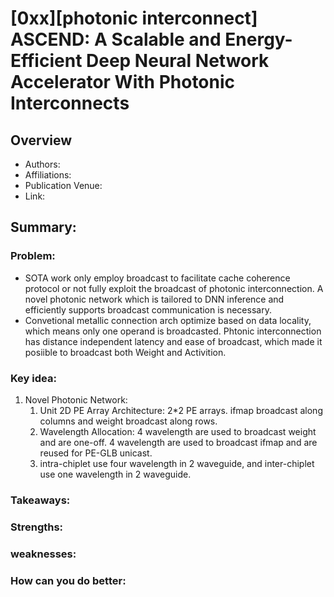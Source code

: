 # [0xx][photonic interconnect] ASCEND: A Scalable and Energy-Efficient Deep Neural Network Accelerator With Photonic Interconnects
## Overview
* Authors:
* Affiliations: 
* Publication Venue: 
* Link: []()
## Summary: 
### Problem:
- SOTA work only employ broadcast to facilitate cache coherence protocol or not fully exploit the broadcast of photonic interconnection. A novel photonic network which is tailored to DNN
inference and efficiently supports broadcast communication is necessary.
- Convetional metallic connection arch optimize based on data locality, which means only one operand is broadcasted. Phtonic interconnection has distance independent latency and ease of broadcast, which made it posiible to broadcast both Weight and Activition.

### Key idea: 
1. Novel Photonic Network:
    1. Unit 2D PE Array Architecture: 2*2 PE arrays. ifmap broadcast along columns and weight broadcast along rows.
    2. Wavelength Allocation: 4 wavelength are used to broadcast weight and are one-off. 4 wavelength are used to broadcast ifmap and are reused for PE-GLB unicast. 
    3. intra-chiplet use four wavelength in 2 waveguide, and inter-chiplet use one wavelength in 2 waveguide.
### Takeaways: 
### Strengths: 
### weaknesses: 
### How can you do better:

